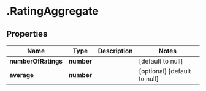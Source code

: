 # .RatingAggregate

## Properties
Name | Type | Description | Notes
------------ | ------------- | ------------- | -------------
**numberOfRatings** | **number** |  | [default to null]
**average** | **number** |  | [optional] [default to null]


